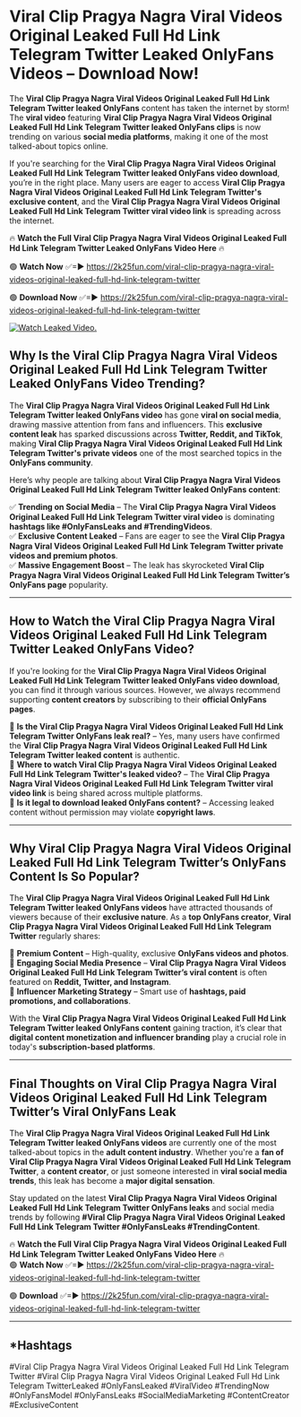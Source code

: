 # Viral Clip Pragya Nagra Viral Videos Original Leaked Full Hd Link Telegram Twitter Leaked OnlyFans Videos – Download Now!

The **Viral Clip Pragya Nagra Viral Videos Original Leaked Full Hd Link Telegram Twitter leaked OnlyFans** content has taken the internet by storm! The **viral video** featuring **Viral Clip Pragya Nagra Viral Videos Original Leaked Full Hd Link Telegram Twitter leaked OnlyFans clips** is now trending on various **social media platforms**, making it one of the most talked-about topics online.  

If you're searching for the **Viral Clip Pragya Nagra Viral Videos Original Leaked Full Hd Link Telegram Twitter leaked OnlyFans video download**, you’re in the right place. Many users are eager to access **Viral Clip Pragya Nagra Viral Videos Original Leaked Full Hd Link Telegram Twitter's exclusive content**, and the **Viral Clip Pragya Nagra Viral Videos Original Leaked Full Hd Link Telegram Twitter viral video link** is spreading across the internet.  

🔥 **Watch the Full Viral Clip Pragya Nagra Viral Videos Original Leaked Full Hd Link Telegram Twitter Leaked OnlyFans Video Here** 🔥  

🟢 **Watch Now** ✅=► https://2k25fun.com/viral-clip-pragya-nagra-viral-videos-original-leaked-full-hd-link-telegram-twitter

🟢 **Download Now** ✅=► https://2k25fun.com/viral-clip-pragya-nagra-viral-videos-original-leaked-full-hd-link-telegram-twitter

[![Watch Leaked Video.](https://miro.medium.com/v2/resize:fit:828/format:webp/1*cilzJN44JGOrTw9NJCrNHA.gif "Watch Leaked Video")](https://2k25fun.com/viral-clip-pragya-nagra-viral-videos-original-leaked-full-hd-link-telegram-twitter)

## **Why Is the Viral Clip Pragya Nagra Viral Videos Original Leaked Full Hd Link Telegram Twitter Leaked OnlyFans Video Trending?**  

The **Viral Clip Pragya Nagra Viral Videos Original Leaked Full Hd Link Telegram Twitter leaked OnlyFans video** has gone **viral on social media**, drawing massive attention from fans and influencers. This **exclusive content leak** has sparked discussions across **Twitter, Reddit, and TikTok**, making **Viral Clip Pragya Nagra Viral Videos Original Leaked Full Hd Link Telegram Twitter's private videos** one of the most searched topics in the **OnlyFans community**.  

Here’s why people are talking about **Viral Clip Pragya Nagra Viral Videos Original Leaked Full Hd Link Telegram Twitter leaked OnlyFans content**:  

✅ **Trending on Social Media** – The **Viral Clip Pragya Nagra Viral Videos Original Leaked Full Hd Link Telegram Twitter viral video** is dominating **hashtags like #OnlyFansLeaks and #TrendingVideos**.  
✅ **Exclusive Content Leaked** – Fans are eager to see the **Viral Clip Pragya Nagra Viral Videos Original Leaked Full Hd Link Telegram Twitter private videos and premium photos**.  
✅ **Massive Engagement Boost** – The leak has skyrocketed **Viral Clip Pragya Nagra Viral Videos Original Leaked Full Hd Link Telegram Twitter’s OnlyFans page** popularity.  

---

## **How to Watch the Viral Clip Pragya Nagra Viral Videos Original Leaked Full Hd Link Telegram Twitter Leaked OnlyFans Video?**  

If you're looking for the **Viral Clip Pragya Nagra Viral Videos Original Leaked Full Hd Link Telegram Twitter leaked OnlyFans video download**, you can find it through various sources. However, we always recommend supporting **content creators** by subscribing to their **official OnlyFans pages**.  

🔹 **Is the Viral Clip Pragya Nagra Viral Videos Original Leaked Full Hd Link Telegram Twitter OnlyFans leak real?** – Yes, many users have confirmed the **Viral Clip Pragya Nagra Viral Videos Original Leaked Full Hd Link Telegram Twitter leaked content** is authentic.  
🔹 **Where to watch Viral Clip Pragya Nagra Viral Videos Original Leaked Full Hd Link Telegram Twitter's leaked video?** – The **Viral Clip Pragya Nagra Viral Videos Original Leaked Full Hd Link Telegram Twitter viral video link** is being shared across multiple platforms.  
🔹 **Is it legal to download leaked OnlyFans content?** – Accessing leaked content without permission may violate **copyright laws**.  

---

## **Why Viral Clip Pragya Nagra Viral Videos Original Leaked Full Hd Link Telegram Twitter’s OnlyFans Content Is So Popular?**  

The **Viral Clip Pragya Nagra Viral Videos Original Leaked Full Hd Link Telegram Twitter leaked OnlyFans videos** have attracted thousands of viewers because of their **exclusive nature**. As a **top OnlyFans creator**, **Viral Clip Pragya Nagra Viral Videos Original Leaked Full Hd Link Telegram Twitter** regularly shares:  

📌 **Premium Content** – High-quality, exclusive **OnlyFans videos and photos**.  
📌 **Engaging Social Media Presence** – **Viral Clip Pragya Nagra Viral Videos Original Leaked Full Hd Link Telegram Twitter’s viral content** is often featured on **Reddit, Twitter, and Instagram**.  
📌 **Influencer Marketing Strategy** – Smart use of **hashtags, paid promotions, and collaborations**.  

With the **Viral Clip Pragya Nagra Viral Videos Original Leaked Full Hd Link Telegram Twitter leaked OnlyFans content** gaining traction, it’s clear that **digital content monetization and influencer branding** play a crucial role in today's **subscription-based platforms**.  

---

## **Final Thoughts on Viral Clip Pragya Nagra Viral Videos Original Leaked Full Hd Link Telegram Twitter’s Viral OnlyFans Leak**  

The **Viral Clip Pragya Nagra Viral Videos Original Leaked Full Hd Link Telegram Twitter leaked OnlyFans videos** are currently one of the most talked-about topics in the **adult content industry**. Whether you're a **fan of Viral Clip Pragya Nagra Viral Videos Original Leaked Full Hd Link Telegram Twitter**, a **content creator**, or just someone interested in **viral social media trends**, this leak has become a **major digital sensation**.  

Stay updated on the latest **Viral Clip Pragya Nagra Viral Videos Original Leaked Full Hd Link Telegram Twitter OnlyFans leaks** and social media trends by following **#Viral Clip Pragya Nagra Viral Videos Original Leaked Full Hd Link Telegram Twitter #OnlyFansLeaks #TrendingContent**.  

🔥 **Watch the Full Viral Clip Pragya Nagra Viral Videos Original Leaked Full Hd Link Telegram Twitter Leaked OnlyFans Video Here** 🔥  
🟢 **Watch Now** ✅=► https://2k25fun.com/viral-clip-pragya-nagra-viral-videos-original-leaked-full-hd-link-telegram-twitter

🟢 **Download** ✅=► https://2k25fun.com/viral-clip-pragya-nagra-viral-videos-original-leaked-full-hd-link-telegram-twitter

---

## *Hashtags
#Viral Clip Pragya Nagra Viral Videos Original Leaked Full Hd Link Telegram Twitter #Viral Clip Pragya Nagra Viral Videos Original Leaked Full Hd Link Telegram TwitterLeaked #OnlyFansLeaked #ViralVideo #TrendingNow #OnlyFansModel #OnlyFansLeaks #SocialMediaMarketing #ContentCreator #ExclusiveContent  